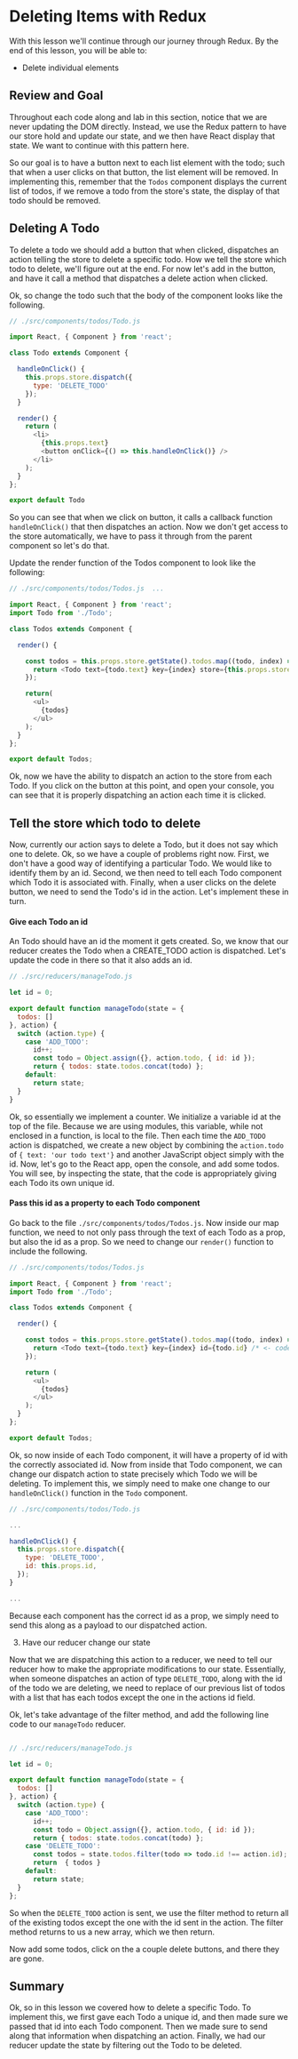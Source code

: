 Deleting Items with Redux
==============

With this lesson we'll continue through our journey through Redux. By the end of this lesson, you will be able to:

  * Delete individual elements

## Review and Goal

Throughout each code along and lab in this section, notice that we are never updating the DOM directly. Instead, we use the Redux pattern to have our store hold and update our state, and we then have React display that state. We want to continue with this pattern here.  

So our goal is to have a button next to each list element with the todo; such that when a user clicks on that button, the list element will be removed.  In implementing this, remember that the `Todos` component displays the current list of todos, if we remove a todo from the store's state, the display of that todo should be removed.

## Deleting A Todo

To delete a todo we should add a button that when clicked, dispatches an action telling the store to delete a specific todo. How we tell the store which todo to delete, we'll figure out at the end. For now let's add in the button, and have it call a method that dispatches a delete action when clicked.  

Ok, so change the todo such that the body of the component looks like the following.

```javascript
// ./src/components/todos/Todo.js 

import React, { Component } from 'react';

class Todo extends Component {

  handleOnClick() {
    this.props.store.dispatch({
      type: 'DELETE_TODO'
    });
  }

  render() {
    return (
      <li>
        {this.props.text}
        <button onClick={() => this.handleOnClick()} />
      </li>
    );
  }
};

export default Todo
```


So you can see that when we click on button, it calls a callback function `handleOnClick()` that then dispatches an action. Now we don't get access to the store automatically, we have to pass it through from the parent component so let's do that.  

Update the render function of the Todos component to look like the following: 

```javascript
// ./src/components/todos/Todos.js	...

import React, { Component } from 'react';
import Todo from './Todo';

class Todos extends Component {

  render() {

    const todos = this.props.store.getState().todos.map((todo, index) => {
      return <Todo text={todo.text} key={index} store={this.props.store} /* <- code change */ /> 
    });

    return(
      <ul>
        {todos}
      </ul>
    );
  }
};

export default Todos;
```

Ok, now we have the ability to dispatch an action to the store from each Todo. If you click on the button at this point, and open your console, you can see that it is properly dispatching an action each time it is clicked. 

## Tell the store which todo to delete

Now, currently our action says to delete a Todo, but it does not say which one to delete.  Ok, so we have a couple of problems right now.  First, we don't have a good way of identifying a particular Todo. We would like to identify them by an id. Second, we then need to tell each Todo component which Todo it is associated with. Finally, when a user clicks on the delete button, we need to send the Todo's id in the action. Let's implement these in turn.

#### Give each Todo an id

An Todo should have an id the moment it gets created. So, we know that our reducer creates the Todo when a CREATE_TODO action is dispatched. Let's update the code in there so that it also adds an id.

```javascript
// ./src/reducers/manageTodo.js

let id = 0;

export default function manageTodo(state = {
  todos: []
}, action) {
  switch (action.type) {
    case 'ADD_TODO':
      id++;
      const todo = Object.assign({}, action.todo, { id: id });
      return { todos: state.todos.concat(todo) };
    default:
      return state;
  }
}
```

Ok, so essentially we implement a counter. We initialize a variable id at the top of the file.  Because we are using modules, this variable, while not enclosed in a function, is local to the file. Then each time the `ADD_TODO` action is dispatched, we create a new object by combining the `action.todo` of `{ text: 'our todo text'}` and another JavaScript object simply with the id. Now, let's go to the React app, open the console, and add some todos. You will see, by inspecting the state, that the code is appropriately giving each Todo its own unique id.

#### Pass this id as a property to each Todo component

Go back to the file `./src/components/todos/Todos.js`. Now inside our map function, we need to not only pass through the text of each Todo as a prop, but also the id as a prop. So we need to change our `render()` function to include the following.
	
```javascript
// ./src/components/todos/Todos.js

import React, { Component } from 'react';
import Todo from './Todo';

class Todos extends Component {

  render() {

    const todos = this.props.store.getState().todos.map((todo, index) => {
      return <Todo text={todo.text} key={index} id={todo.id} /* <- code change */ store={this.props.store} /> 
    });

    return (
      <ul>
        {todos}
      </ul>
    );
  }
};

export default Todos;
```

Ok, so now inside of each Todo component, it will have a property of id with the correctly associated id. Now from inside that Todo component, we can change our dispatch action to state precisely which Todo we will be deleting. To implement this, we simply need to make one change to our `handleOnClick()` function in the `Todo` component. 

```javascript
// ./src/components/todos/Todo.js

...

handleOnClick() {
  this.props.store.dispatch({
    type: 'DELETE_TODO',
    id: this.props.id,
  });
}

...
```

Because each component has the correct id as a prop, we simply need to send this along as a payload to our dispatched action.  
	
3. Have our reducer change our state

Now that we are dispatching this action to a reducer, we need to tell our reducer how to make the appropriate modifications to our state. Essentially, when someone dispatches an action of type `DELETE_TODO`, along with the id of the todo we are deleting, we need to replace of our previous list of todos with a list that has each todos except the one in the actions id field.

Ok, let's take advantage of the filter method, and add the following line code to our `manageTodo` reducer.

```javascript 

// ./src/reducers/manageTodo.js	

let id = 0;

export default function manageTodo(state = {
  todos: []
}, action) {
  switch (action.type) {
    case 'ADD_TODO':
      id++;
      const todo = Object.assign({}, action.todo, { id: id });
      return { todos: state.todos.concat(todo) };
    case 'DELETE_TODO':
      const todos = state.todos.filter(todo => todo.id !== action.id);
      return  { todos }
    default:
      return state;
  }
};

```
	
So when the `DELETE_TODO` action is sent, we use the filter method to return all of the existing todos except the one with the id sent in the action. The filter method returns to us a new array, which we then return.

Now add some todos, click on the a couple delete buttons, and there they are gone.  	
	
## Summary

Ok, so in this lesson we covered how to delete a specific Todo. To implement this, we first gave each Todo a unique id, and then made sure we passed that id into each Todo component. Then we made sure to send along that information when dispatching an action. Finally, we had our reducer update the state by filtering out the Todo to be deleted.

